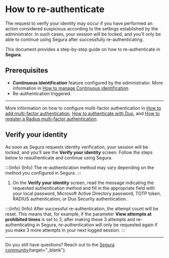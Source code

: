 # How to re-authenticate

The request to verify your identity may occur if you have performed an action considered suspicious according to the settings established by the administrator. In such cases, your session will be locked, and you’ll only be able to continue using Segura after successfully re-authenticating.

This document provides a step-by-step guide on how to re-authenticate in **Segura**.

## Prerequisites
- **Continuous identification** feature configured by the administrator. More information in [How to manage Continuous identification](/v4/docs/how-to-manage-continuous-identification).
- Re-authentication triggered.

---

More information on how to configure multi-factor authentication in  [How to add multi-factor authentication](/v4/docs/how-to-add-multi-factor-authentication), [How to authenticate with Duo](/v4/docs/user-management-duo-authentication), and [How to register a Radius multi-factor authentication](/v4/docs/how-to-register-a-radius-multi-factor-authentication-provider).

## Verify your identity

As soon as Segura requests identity verification, your session will be locked, and you'll see the **Verify your identity** screen. Follow the steps below to reauthenticate and continue using Segura.

:::(Info) (Info)
The re-authentication method may vary depending on the method you configured in Segura. 
:::


1. On the **Verify your identity** screen, read the message indicating the requested authentication method and fill in the appropriate field with your local password, Microsoft Active Directory password, TOTP token, RADIUS authentication, or Duo Security authentication.

:::(info) (Info)
After successful re-authentication, the attempt count will be reset. This means that, for example, if the parameter **View attempts at prohibited times** is set to 3, after making these 3 attempts and re-authenticating in Segura, re-authentication will only be requested again if you make 3 more attempts in your next logged session.
:::

---

Do you still have questions? Reach out to the [Segura community](https://community.Segura.io/){target="_blank"}.